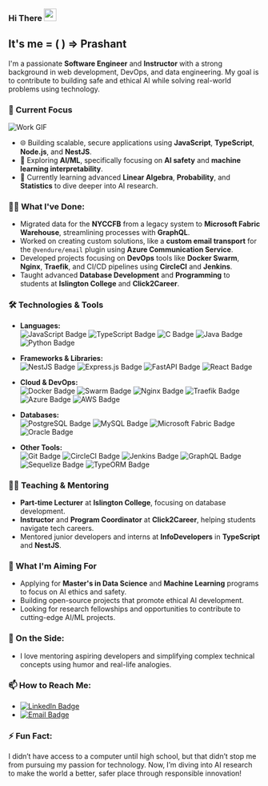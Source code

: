 <!-- ![Prashant Chaudhary GitHub Banner](https://github.com/Prashantch265/Prashantch265/blob/main/assets/readme-banner.webp) -->

### Hi There  <img src="https://media.giphy.com/media/hvRJCLFzcasrR4ia7z/giphy.gif" width="25px">

## It's me = ( ) => Prashant 

I'm a passionate **Software Engineer** and **Instructor** with a strong background in web development, DevOps, and data engineering. My goal is to contribute to building safe and ethical AI while solving real-world problems using technology.

### 🔭 Current Focus
![Work GIF](https://media.giphy.com/media/Ll22OhMLAlVDb8UQWe/giphy.gif) 
- 🌐 Building scalable, secure applications using **JavaScript**, **TypeScript**, **Node.js**, and **NestJS**.
- 🚀 Exploring **AI/ML**, specifically focusing on **AI safety** and **machine learning interpretability**.
- 🌱 Currently learning advanced **Linear Algebra**, **Probability**, and **Statistics** to dive deeper into AI research.

### 🧑‍💻 What I've Done:
- Migrated data for the **NYCCFB** from a legacy system to **Microsoft Fabric Warehouse**, streamlining processes with **GraphQL**.
- Worked on creating custom solutions, like a **custom email transport** for the `@vendure/email` plugin using **Azure Communication Service**.
- Developed projects focusing on **DevOps** tools like **Docker Swarm**, **Nginx**, **Traefik**, and CI/CD pipelines using **CircleCI** and **Jenkins**.
- Taught advanced **Database Development** and **Programming** to students at **Islington College** and **Click2Career**.

### 🛠 **Technologies & Tools**

- **Languages:**  
  ![JavaScript Badge](https://img.shields.io/badge/JavaScript-ES6-yellow?style=for-the-badge&logo=javascript)
  ![TypeScript Badge](https://img.shields.io/badge/TypeScript-3.9-blue?style=for-the-badge&logo=typescript)
  ![C Badge](https://img.shields.io/badge/C-00599C?style=for-the-badge&logo=c&logoColor=white)
  ![Java Badge](https://img.shields.io/badge/Java-ED8B00?style=for-the-badge&logo=java&logoColor=white)
  ![Python Badge](https://img.shields.io/badge/Python-3776AB?style=for-the-badge&logo=python&logoColor=white)

- **Frameworks & Libraries:**  
  ![NestJS Badge](https://img.shields.io/badge/NestJS-E0234E?style=for-the-badge&logo=nestjs&logoColor=white)
  ![Express.js Badge](https://img.shields.io/badge/Express.js-404D59?style=for-the-badge)
  ![FastAPI Badge](https://img.shields.io/badge/FastAPI-009688?style=for-the-badge&logo=fastapi&logoColor=white)
  ![React Badge](https://img.shields.io/badge/React-20232A?style=for-the-badge&logo=react&logoColor=61DAFB)

- **Cloud & DevOps:**  
  ![Docker Badge](https://img.shields.io/badge/Docker-2496ED?style=for-the-badge&logo=docker&logoColor=white)
  ![Swarm Badge](https://img.shields.io/badge/Swarm-66A1E6?style=for-the-badge&logo=docker&logoColor=white)
  ![Nginx Badge](https://img.shields.io/badge/Nginx-009639?style=for-the-badge&logo=nginx&logoColor=white)
  ![Traefik Badge](https://img.shields.io/badge/Traefik-EE6C4D?style=for-the-badge&logo=traefik-mesh&logoColor=white)
  ![Azure Badge](https://img.shields.io/badge/Microsoft_Azure-0078D4?style=for-the-badge&logo=microsoft-azure&logoColor=white)
  ![AWS Badge](https://img.shields.io/badge/Amazon_AWS-232F3E?style=for-the-badge&logo=amazon-aws&logoColor=white)

- **Databases:**  
  ![PostgreSQL Badge](https://img.shields.io/badge/PostgreSQL-316192?style=for-the-badge&logo=postgresql&logoColor=white)
  ![MySQL Badge](https://img.shields.io/badge/MySQL-4479A1?style=for-the-badge&logo=mysql&logoColor=white)
  ![Microsoft Fabric Badge](https://img.shields.io/badge/Microsoft_Fabric-35495E?style=for-the-badge&logo=microsoft&logoColor=white)
  ![Oracle Badge](https://img.shields.io/badge/Oracle-F80000?style=for-the-badge&logo=oracle&logoColor=white)

- **Other Tools:**  
  ![Git Badge](https://img.shields.io/badge/Git-F05032?style=for-the-badge&logo=git&logoColor=white)
  ![CircleCI Badge](https://img.shields.io/badge/CircleCI-343434?style=for-the-badge&logo=circleci)
  ![Jenkins Badge](https://img.shields.io/badge/Jenkins-D24939?style=for-the-badge&logo=jenkins&logoColor=white)
  ![GraphQL Badge](https://img.shields.io/badge/GraphQL-E10098?style=for-the-badge&logo=graphql&logoColor=white)
  ![Sequelize Badge](https://img.shields.io/badge/Sequelize-52B0E7?style=for-the-badge&logo=sequelize&logoColor=white)
  ![TypeORM Badge](https://img.shields.io/badge/TypeORM-F8C52C?style=for-the-badge&logo=typeorm&logoColor=black)

### 👨‍🏫 Teaching & Mentoring
- **Part-time Lecturer** at **Islington College**, focusing on database development.
- **Instructor** and **Program Coordinator** at **Click2Career**, helping students navigate tech careers.
- Mentored junior developers and interns at **InfoDevelopers** in **TypeScript** and **NestJS**.

### 🎯 What I'm Aiming For
- Applying for **Master's in Data Science** and **Machine Learning** programs to focus on AI ethics and safety.
- Building open-source projects that promote ethical AI development.
- Looking for research fellowships and opportunities to contribute to cutting-edge AI/ML projects.

### 🌱 On the Side:
- I love mentoring aspiring developers and simplifying complex technical concepts using humor and real-life analogies.

### 📫 How to Reach Me:
- [![LinkedIn Badge](https://img.shields.io/badge/-LinkedIn-blue?style=for-the-badge&logo=Linkedin&logoColor=white)](https://www.linkedin.com/in/prashant-ch265)
- [![Email Badge](https://img.shields.io/badge/-Email-red?style=for-the-badge&logo=gmail&logoColor=white)](mailto:prashantchy265@gmail.com)

### ⚡ Fun Fact:
I didn’t have access to a computer until high school, but that didn’t stop me from pursuing my passion for technology. Now, I’m diving into AI research to make the world a better, safer place through responsible innovation!
